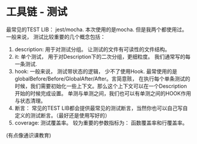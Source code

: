 # 工具链 - 测试

最常见的TEST LIB： jest/mocha. 本次使用的是mocha. 但是我两个都使用过。 一般来说， 测试比较重要的几个概念包括：
1. description: 用于对测试分组。 让测试的文件有可读性的文件结构。
2. it: 单个测试， 用于对Description下的二次分组，更细粒度。 我们通常写的每一条测试.
3. hook: 一般来说， 测试带状态的逻辑， 少不了使用Hook. 最常使用的是globalBefore/Before/GlobalAfter/After。言简意赅， 在执行每个单条测试的时候，我们需要初始化一些上下文。那么这个上下文可以在一个Description开始的时候完成设置。 单测与单测之间，我们也可以有单测之间的HOOK作用与状态清理。
4. 断言： 常见的TEST LIB都会提供最常见的测试断言，当然你也可以自己写自定义的测试断言。（最好还是使用写好的）
5. coverage: 测试覆盖率。 较为重要的参数指标为： 函数覆盖率和行覆盖率。



(有点像通识课教育)